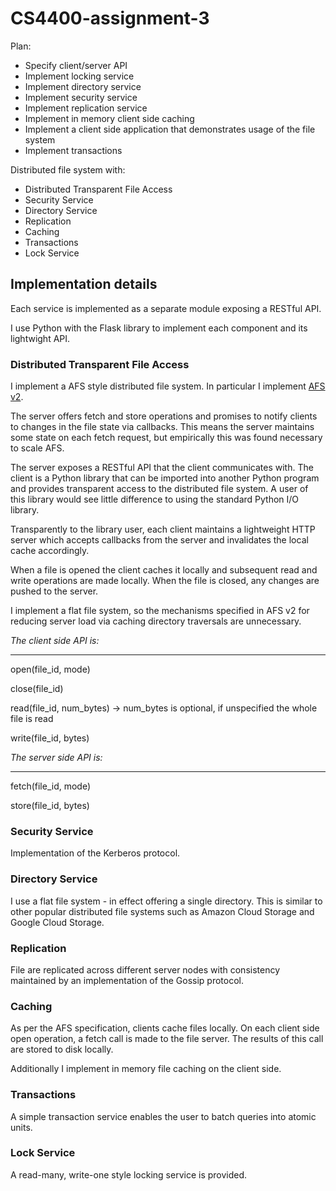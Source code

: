 # CS4400-assignment-3

Plan:

- Specify client/server API
- Implement locking service
- Implement directory service
- Implement security service
- Implement replication service
- Implement in memory client side caching
- Implement a client side application that demonstrates usage of the file system
- Implement transactions

Distributed file system with:

- Distributed Transparent File Access
- Security Service
- Directory Service
- Replication
- Caching
- Transactions
- Lock Service

## Implementation details

Each service is implemented as a separate module exposing a RESTful API.

I use Python with the Flask library to implement each component and its lightwight API.

### Distributed Transparent File Access

I implement a AFS style distributed file system. In particular I implement [AFS v2](http://pages.cs.wisc.edu/~remzi/OSTEP/dist-afs.pdf).

The server offers fetch and store operations and promises to notify clients to changes in the file state via callbacks. This means the server maintains some state on each fetch request, but empirically this was found necessary to scale AFS.

The server exposes a RESTful API that the client communicates with. The client is a Python library that can be imported into another Python program and provides transparent access to the distributed file system. A user of this library would see little difference to using the standard Python I/O library.

Transparently to the library user, each client maintains a lightweight HTTP server which accepts callbacks from the server and invalidates the local cache accordingly.

When a file is opened the client caches it locally and subsequent read and write operations are made locally. When the file is closed, any changes are pushed to the server.

I implement a flat file system, so the mechanisms specified in AFS v2 for reducing server load via caching directory traversals are unnecessary.

*The client side API is:*

---

open(file_id, mode)

close(file_id)

read(file_id, num_bytes) -> num_bytes is optional, if unspecified the whole file is read

write(file_id, bytes)

*The server side API is:*

---

fetch(file_id, mode)

store(file_id, bytes)

### Security Service

Implementation of the Kerberos protocol.

### Directory Service

I use a flat file system - in effect offering a single directory. This is similar to other popular distributed file systems such as Amazon Cloud Storage and Google Cloud Storage.

### Replication

File are replicated across different server nodes with consistency maintained by an implementation of the Gossip protocol.

### Caching

As per the AFS specification, clients cache files locally. On each client side open operation, a fetch call is made to the file server. The results of this call are stored to disk locally.

Additionally I implement in memory file caching on the client side.

### Transactions

A simple transaction service enables the user to batch queries into atomic units.

### Lock Service

A read-many, write-one style locking service is provided.
